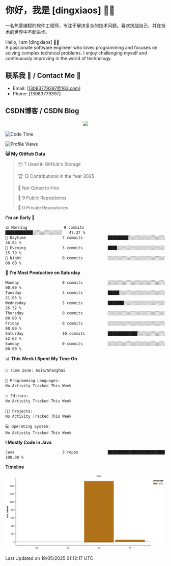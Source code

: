 # 你好，我是 [dingxiaos] 👨‍💻
一名热爱编程的软件工程师，专注于解决复杂的技术问题。喜欢挑战自己，并在技术的世界中不断进步。

Hello, I am [dingxiaos] 👨‍💻  
A passionate software engineer who loves programming and focuses on solving complex technical problems. I enjoy challenging myself and continuously improving in the world of technology.
## 联系我 📧 / Contact Me 📧

- Email: [13083779397@163.com]
- Phone: [13083779397]

## CSDN博客 / CSDN Blog
<!-- CSDN- 数据-->
<div align="center"> <img src="https://stats.justsong.cn/api/csdn/?id=qq_61905492&theme=radical#&lang=zh-CN" width="800" height="auto">
</div>

<!--START_SECTION:waka-->
![Code Time](http://img.shields.io/badge/Code%20Time-0%20secs-blue)

![Profile Views](http://img.shields.io/badge/Profile%20Views-48-blue)

**🐱 My GitHub Data** 

> 📦 ? Used in GitHub's Storage 
 > 
> 🏆 13 Contributions in the Year 2025
 > 
> 🚫 Not Opted to Hire
 > 
> 📜 9 Public Repositories 
 > 
> 🔑 0 Private Repositories 
 > 
**I'm an Early 🐤** 

```text
🌞 Morning                9 commits           ████████████░░░░░░░░░░░░░   47.37 % 
🌆 Daytime                7 commits           █████████░░░░░░░░░░░░░░░░   36.84 % 
🌃 Evening                3 commits           ████░░░░░░░░░░░░░░░░░░░░░   15.79 % 
🌙 Night                  0 commits           ░░░░░░░░░░░░░░░░░░░░░░░░░   00.00 % 
```
📅 **I'm Most Productive on Saturday** 

```text
Monday                   0 commits           ░░░░░░░░░░░░░░░░░░░░░░░░░   00.00 % 
Tuesday                  4 commits           █████░░░░░░░░░░░░░░░░░░░░   21.05 % 
Wednesday                5 commits           ███████░░░░░░░░░░░░░░░░░░   26.32 % 
Thursday                 0 commits           ░░░░░░░░░░░░░░░░░░░░░░░░░   00.00 % 
Friday                   0 commits           ░░░░░░░░░░░░░░░░░░░░░░░░░   00.00 % 
Saturday                 10 commits          █████████████░░░░░░░░░░░░   52.63 % 
Sunday                   0 commits           ░░░░░░░░░░░░░░░░░░░░░░░░░   00.00 % 
```


📊 **This Week I Spent My Time On** 

```text
🕑︎ Time Zone: Asia/Shanghai

💬 Programming Languages: 
No Activity Tracked This Week

🔥 Editors: 
No Activity Tracked This Week

🐱‍💻 Projects: 
No Activity Tracked This Week

💻 Operating System: 
No Activity Tracked This Week
```

**I Mostly Code in Java** 

```text
Java                     3 repos             █████████████████████████   100.00 % 
```



**Timeline**

![Lines of Code chart](https://raw.githubusercontent.com/dingxiaos/dingxiaos/main/assets/bar_graph.png)


 Last Updated on 19/05/2025 01:12:17 UTC
<!--END_SECTION:waka-->
